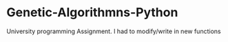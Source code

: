 # Genetic-Algorithmns-Python
University programming Assignment. I had to modify/write in new functions

